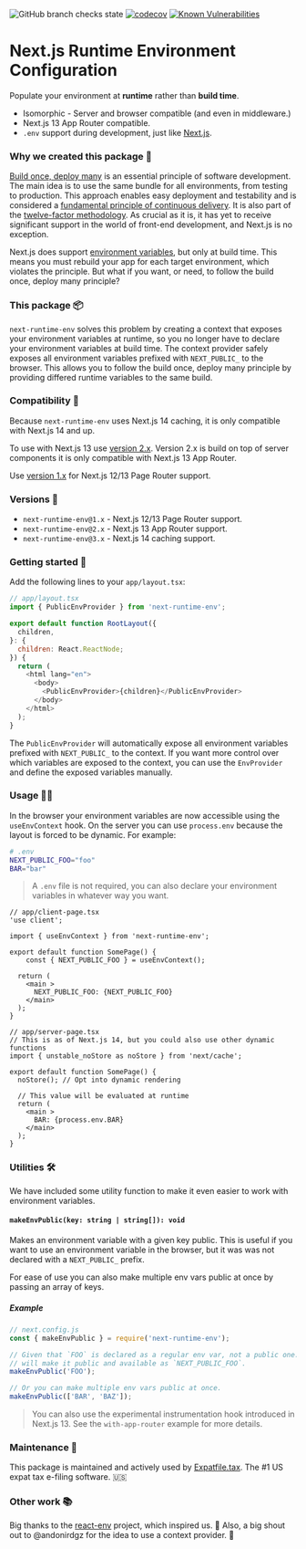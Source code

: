 ![GitHub branch checks state][build-url] [![codecov][cov-img]][cov-url] [![Known Vulnerabilities][snyk-img]][snyk-url]

# Next.js Runtime Environment Configuration

Populate your environment at **runtime** rather than **build time**.

- Isomorphic - Server and browser compatible (and even in middleware.)
- Next.js 13 App Router compatible.
- `.env` support during development, just like [Next.js][nextjs-env-vars-order].

### Why we created this package 🤔

[Build once, deploy many][build-once-deploy-many-link] is an essential principle
of software development. The main idea is to use the same bundle for all
environments, from testing to production. This approach enables easy deployment
and testability and is considered a
[fundamental principle of continuous delivery][fundamental-principle-link]. It
is also part of the [twelve-factor methodology][twelve-factor-link]. As crucial
as it is, it has yet to receive significant support in the world of front-end
development, and Next.js is no exception.

Next.js does support [environment variables][nextjs-env-vars], but only at
build time. This means you must rebuild your app for each target environment,
which violates the principle. But what if you want, or need, to follow the build
once, deploy many principle?

### This package 📦

`next-runtime-env` solves this problem by creating a context that exposes your environment variables at runtime, so you no longer have to declare
your environment variables at build time. The context provider safely exposes all environment variables prefixed with `NEXT_PUBLIC_` to the browser. This allows you to follow the build once, deploy many principle by providing differed runtime variables to the same build.

### Compatibility 🤝

Because `next-runtime-env` uses Next.js 14 caching, it is only compatible with Next.js 14 and up.

To use with Next.js 13 use [version 2.x][app-router-branch-link]. Version 2.x is build on top of server components it is only compatible with Next.js 13 App Router.

Use [version 1.x][pages-router-branch-link] for Next.js 12/13 Page Router support.

### Versions 🔖

- `next-runtime-env@1.x` - Next.js 12/13 Page Router support.
- `next-runtime-env@2.x` - Next.js 13 App Router support.
- `next-runtime-env@3.x` - Next.js 14 caching support.

### Getting started 🚀

Add the following lines to your `app/layout.tsx`:

```js
// app/layout.tsx
import { PublicEnvProvider } from 'next-runtime-env';

export default function RootLayout({
  children,
}: {
  children: React.ReactNode;
}) {
  return (
    <html lang="en">
      <body>
        <PublicEnvProvider>{children}</PublicEnvProvider>
      </body>
    </html>
  );
}
```

The `PublicEnvProvider` will automatically expose all environment variables prefixed with `NEXT_PUBLIC_` to the context. If you want more control over which variables are exposed to the context, you can use the `EnvProvider` and define the exposed variables manually.

### Usage 🧑‍💻

In the browser your environment variables are now accessible using the `useEnvContext` hook. On the server you can use `process.env` because the layout is forced to be dynamic. For example:

```bash
# .env
NEXT_PUBLIC_FOO="foo"
BAR="bar"
```

> A `.env` file is not required, you can also declare your environment variables in whatever way you want.

```tsx
// app/client-page.tsx
'use client';

import { useEnvContext } from 'next-runtime-env';

export default function SomePage() {
    const { NEXT_PUBLIC_FOO } = useEnvContext();

  return (
    <main >
      NEXT_PUBLIC_FOO: {NEXT_PUBLIC_FOO}
    </main>
  );
}
```

```tsx
// app/server-page.tsx
// This is as of Next.js 14, but you could also use other dynamic functions
import { unstable_noStore as noStore } from 'next/cache';

export default function SomePage() {
  noStore(); // Opt into dynamic rendering

  // This value will be evaluated at runtime
  return (
    <main >
      BAR: {process.env.BAR}
    </main>
  );
}
```

### Utilities 🛠

We have included some utility function to make it even easier to work with
environment variables.

#### `makeEnvPublic(key: string | string[]): void`

Makes an environment variable with a given key public. This is useful if you
want to use an environment variable in the browser, but it was was not declared
with a `NEXT_PUBLIC_` prefix.

For ease of use you can also make multiple env vars public at once by passing an
array of keys.

##### Example

```js
// next.config.js
const { makeEnvPublic } = require('next-runtime-env');

// Given that `FOO` is declared as a regular env var, not a public one. This
// will make it public and available as `NEXT_PUBLIC_FOO`.
makeEnvPublic('FOO');

// Or you can make multiple env vars public at once.
makeEnvPublic(['BAR', 'BAZ']);
```

> You can also use the experimental instrumentation hook introduced in Next.js 13. See the `with-app-router` example for more details.

### Maintenance 👷

This package is maintained and actively used by [Expatfile.tax][expatfile-site].
The #1 US expat tax e-filing software. 🇺🇸

### Other work 📚

Big thanks to the [react-env][react-env-repo] project, which inspired us. 🙏
Also, a big shout out to @andonirdgz for the idea to use a context provider. 💪

[build-url]: https://img.shields.io/github/checks-status/expatfile/next-runtime-env/main
[cov-img]: https://codecov.io/gh/expatfile/next-runtime-env/branch/main/graph/badge.svg?token=mbGgsweFuP
[cov-url]: https://codecov.io/gh/expatfile/next-runtime-env
[snyk-img]: https://snyk.io/test/github/expatfile/next-runtime-env/badge.svg
[snyk-url]: https://snyk.io/test/github/expatfile/next-runtime-env
[nextjs-env-vars-order]: https://nextjs.org/docs/basic-features/environment-variables#environment-variable-load-order
[build-once-deploy-many-link]: https://www.mikemcgarr.com/blog/build-once-deploy-many.html
[fundamental-principle-link]: https://cloud.redhat.com/blog/build-once-deploy-anywhere
[twelve-factor-link]: https://12factor.net
[pages-router-branch-link]: https://github.com/expatfile/next-runtime-env/tree/1.x
[app-router-branch-link]: https://github.com/expatfile/next-runtime-env/tree/2.x
[nextjs-env-vars]: https://nextjs.org/docs/basic-features/environment-variables
[react-env-repo]: https://github.com/andrewmclagan/react-env
[expatfile-site]: https://expatfile.tax
